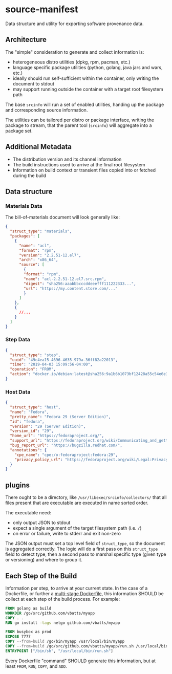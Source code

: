 # source-manifest

Data structure and utility for exporting software provenance data.

## Architecture

The "simple" consideration to generate and collect information is:
- heterogeneous distro utilities (dpkg, rpm, pacman, etc.)
- language specific package utilities (python, golang, java jars and wars, etc.)
- ideally should run self-sufficient within the container, only writing the document to stdout
- may support running outside the container with a target root filesystem path

The base `srcinfo` will run a set of enabled utilities, handing up the package and corresponding source information.

The utilities can be tailored per distro or package interface, writing the package to stream, that the parent tool (`srcinfo`) will aggregate into a package set.

## Additional Metadata

- The distribution version and its channel information
- The build instructions used to arrive at the final root filesystem
- Information on build context or transient files copied into or fetched during the build

## Data structure

### Materials Data

The bill-of-materials document will look generally like:

```json
{
  "struct_type": "materials",
  "packages": [
    {
      "name": "acl",
      "format": "rpm",
      "version": "2.2.51-12.el7",
      "arch": "x86_64",
      "source": [
        {
        "format": "rpm",
        "name": "acl-2.2.51-12.el7.src.rpm",
        "digest": "sha256:aaabbbcccddeeefff111222333...",
        "url": "https://my.content.store.com/..."
        }
      ]
    },
    {
      //...
    }
  ]
}
```

### Step Data

```json
{
  "struct_type": "step",
  "uuid": "49c4ea15-4696-4635-979a-36ff82a22013",
  "time": "2019-04-03 15:09:56-04:00",
  "operation": "FROM",
  "action": "docker.io/debian:latest@sha256:9a1b6b1073bf12428a55c54e6e3bb001946afbcf49b7fea6a02d345790356998"
}
```

### Host Data

```json
{
  "struct_type": "host",
  "name": "Fedora",
  "pretty_name": "Fedora 29 (Server Edition)",
  "id": "fedora",
  "version": "29 (Server Edition)",
  "version_id": "29",
  "home_url": "https://fedoraproject.org/",
  "support_url": "https://fedoraproject.org/wiki/Communicating_and_getting_help",
  "bug_report_url": "https://bugzilla.redhat.com/",
  "annotations": {
    "cpe_name": "cpe:/o:fedoraproject:fedora:29",
    "privacy_policy_url": "https://fedoraproject.org/wiki/Legal:PrivacyPolicy"
  }
}

```

## plugins

There ought to be a directory, like `/usr/libexec/srcinfo/collectors/` that all files present that are executable are executed in name sorted order.

The executable need:
- only output JSON to stdout
- expect a single argument of the target filesystem path (i.e. `/`)
- on error or failure, write to stderr and exit non-zero

The JSON output must set a top level field of `struct_type`, so the document is aggregated correctly.
The logic will do a first pass on this `struct_type` field to detect type, then a second pass to marshal specific type (given type or versioning) and where to group it.

## Each Step of the Build

Information per step, to arrive at your current state.
In the case of a Dockerfile, or further a [multi-stage Dockerfile](https://blog.alexellis.io/mutli-stage-docker-builds/), this information SHOULD be collect at each step of the build process.
For example:

```Dockerfile
FROM golang as build
WORKDIR /go/src/github.com/vbatts/myapp
COPY . .
RUN go install -tags netgo github.com/vbatts/myapp

FROM busybox as prod
EXPOSE 7777
COPY --from=build /go/bin/myapp /usr/local/bin/myapp
COPY --from=build /go/src/github.com/vbatts/myapp/run.sh /usr/local/bin/run.sh
ENTRYPOINT ["/bin/sh", "/usr/local/bin/run.sh"]
```

Every Dockerfile "command" SHOULD generate this information, but at least
`FROM`, `RUN`, `COPY`, and `ADD`.

